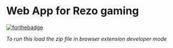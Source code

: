 # Web App for Rezo gaming 

[![forthebadge](https://forthebadge.com/images/badges/compatibility-ie-6.svg)](https://forthebadge.com)

<i>To run this load the zip file in browser extension developer mode 

